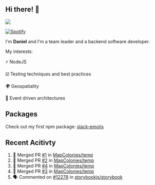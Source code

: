 ## Hi there! 👋

<p>
  <img src="https://github-readme-stats.vercel.app/api?username=syncush&theme=tokyonight">
</p>

[![Spotify](https://novatorem-rust.vercel.app/api/spotify)](https://open.spotify.com/user/syncush)

I'm **Daniel** and I'm a team leader and a backend software developer.

My interests:

⚡ NodeJS

☑️ Testing techniques and best practices

🌍 Geospatiality

🧠 Event driven architectures

## Packages
Check out my first npm package: [slack-emojis](https://www.npmjs.com/package/slack-emojis)

## Recent Acitivty
<!--START_SECTION:activity-->
1. 🎉 Merged PR [#1](https://github.com/MapColonies/temp/pull/1) in [MapColonies/temp](https://github.com/MapColonies/temp)
2. 🎉 Merged PR [#2](https://github.com/MapColonies/temp/pull/2) in [MapColonies/temp](https://github.com/MapColonies/temp)
3. 🎉 Merged PR [#4](https://github.com/MapColonies/temp/pull/4) in [MapColonies/temp](https://github.com/MapColonies/temp)
4. 🎉 Merged PR [#3](https://github.com/MapColonies/temp/pull/3) in [MapColonies/temp](https://github.com/MapColonies/temp)
5. 🗣 Commented on [#12278](https://github.com/storybookjs/storybook/issues/12278) in [storybookjs/storybook](https://github.com/storybookjs/storybook)
<!--END_SECTION:activity-->
